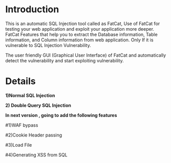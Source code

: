# Introduction #
This is an automatic SQL Injection tool called as FatCat,
Use of FatCat for testing your web application and exploit your application more deeper.
FatCat Features that help you to extract the Database information, Table information, and Column information from web application.
Only If it is vulnerable to SQL Injection Vulnerability.

The user friendly GUI (Graphical User Interface) of FatCat and automatically detect the vulnerability and start exploiting vulnerability.


# Details #

**1)Normal SQL Injection**

**2) Double Query SQL Injection**

**In next version , going to add the following features**

#1)WAF bypass

#2)Cookie Header passing

#3)Load File

#4)Generating XSS from SQL
